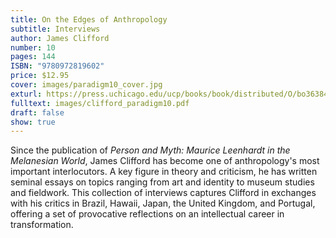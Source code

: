 ```yaml
---
title: On the Edges of Anthropology
subtitle: Interviews
author: James Clifford
number: 10
pages: 144
ISBN: "9780972819602"
price: $12.95
cover: images/paradigm10_cover.jpg
exturl: https://press.uchicago.edu/ucp/books/book/distributed/O/bo3638454.html
fulltext: images/clifford_paradigm10.pdf
draft: false
show: true
---
```

Since the publication of *Person and Myth: Maurice Leenhardt in the Melanesian World*, James Clifford has become one of anthropology's most important interlocutors. A key figure in theory and criticism, he has written seminal essays on topics ranging from art and identity to museum studies and fieldwork. This collection of interviews captures Clifford in exchanges with his critics in Brazil, Hawaii, Japan, the United Kingdom, and Portugal, offering a set of provocative reflections on an intellectual career in transformation.
